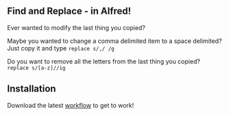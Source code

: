## Find and Replace - in Alfred!

Ever wanted to modify the last thing you copied?

Maybe you wanted to change a comma delimited item to a space delimited? Just copy it and type `replace s/,/ /g`

Do you want to remove all the letters from the last thing you copied? `replace s/[a-z]//ig`


## Installation

Download the latest [workflow](https://github.com/blainesch/alfred-find-replace/releases) to get to work!
